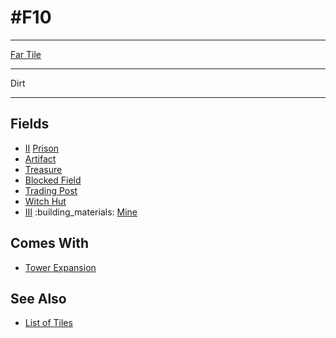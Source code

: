 # #F10

___
[Far Tile](../keywords/far_tile.md)
___
Dirt
___


## Fields

- [Ⅱ](../difficulties.md) [Prison](../fields/prison.md)
- [Artifact](../artifacts/index.md)
- [Treasure](../fields/treasure.md)
- [Blocked Field](../keywords/blocked_field.md)
- [Trading Post](../trading.md)
- [Witch Hut](../fields/witch_hut.md)
- [Ⅲ](../difficulties.md) :building_materials: [Mine](../fields/mine.md)


## Comes With

- [Tower Expansion](../content/tower_expansion.md)


## See Also

- [List of Tiles](index.md)
